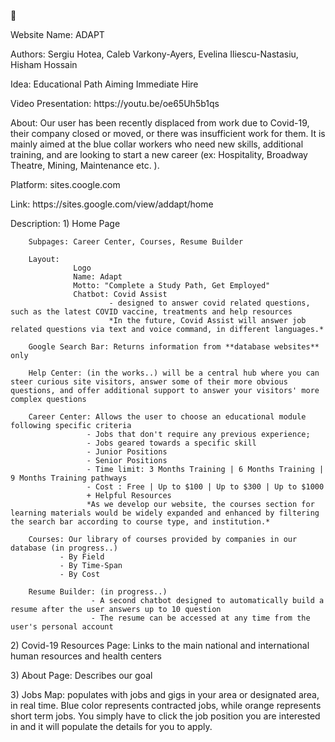 :monocle_face:
<p>Website Name: ADAPT
<p>Authors: Sergiu Hotea, Caleb Varkony-Ayers, Evelina Iliescu-Nastasiu, Hisham Hossain
<p>Idea: Educational Path Aiming Immediate Hire
<p>Video Presentation: https://youtu.be/oe65Uh5b1qs

<p>About: Our user has been recently displaced from work due to Covid-19, their company closed or moved, or there was insufficient work for them. It is mainly aimed at the blue collar workers who need new skills, additional training, and are looking to start a new career (ex: Hospitality, Broadway Theatre, Mining, Maintenance etc. ).
<p>Platform: sites.coogle.com
<p>Link: https://sites.google.com/view/addapt/home

<p>Description: 
 1) Home Page 
        
        Subpages: Career Center, Courses, Resume Builder
        
        Layout: 
                  Logo
                  Name: Adapt
                  Motto: "Complete a Study Path, Get Employed"
                  Chatbot: Covid Assist 
                          - designed to answer covid related questions, such as the latest COVID vaccine, treatments and help resources
                          *In the future, Covid Assist will answer job related questions via text and voice command, in different languages.*
                          
        Google Search Bar: Returns information from **database websites** only 
        
        Help Center: (in the works..) will be a central hub where you can steer curious site visitors, answer some of their more obvious questions, and offer additional support to answer your visitors' more complex questions 
  
        Career Center: Allows the user to choose an educational module following specific criteria  
                     - Jobs that don't require any previous experience;
                     - Jobs geared towards a specific skill
                     - Junior Positions
                     - Senior Positions
                     - Time limit: 3 Months Training | 6 Months Training | 9 Months Training pathways
                     - Cost : Free | Up to $100 | Up to $300 | Up to $1000
                     + Helpful Resources
                     *As we develop our website, the courses section for learning materials would be widely expanded and enhanced by filtering the search bar according to course type, and institution.*
        
        Courses: Our library of courses provided by companies in our database (in progress..)
               - By Field
               - By Time-Span
               - By Cost
  
        Resume Builder: (in progress..)
                      - A second chatbot designed to automatically build a resume after the user answers up to 10 question
                      - The resume can be accessed at any time from the user's personal account
                      
 <p>2) Covid-19 Resources Page: Links to the main national and international human resources and health centers
 
 <p>3) About Page: Describes our goal
 
 <p>3) Jobs Map: populates with jobs and gigs in your area or designated area, in real time. Blue color represents contracted jobs, while orange represents short term jobs. You simply have to click the job position you are interested in and it will populate the details for you to apply.
